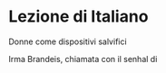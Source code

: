 # Lezione di Italiano

Donne come dispositivi salvifici

Irma Brandeis, chiamata con il senhal di 
<!--stackedit_data:
eyJoaXN0b3J5IjpbMTc2Mjk3ODkxMl19
-->
